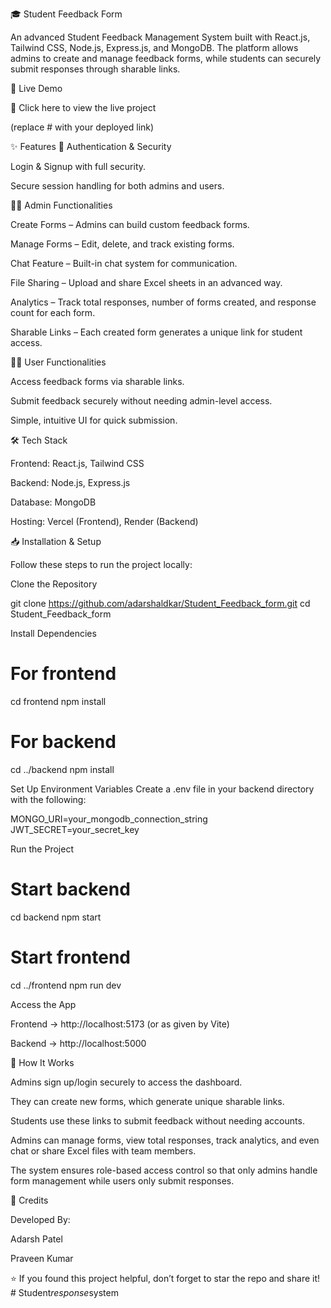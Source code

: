 🎓 Student Feedback Form

An advanced Student Feedback Management System built with React.js, Tailwind CSS, Node.js, Express.js, and MongoDB.
The platform allows admins to create and manage feedback forms, while students can securely submit responses through sharable links.

🚀 Live Demo

🔗 Click here to view the live project

(replace # with your deployed link)

✨ Features
🔐 Authentication & Security

Login & Signup with full security.

Secure session handling for both admins and users.

👨‍💻 Admin Functionalities

Create Forms – Admins can build custom feedback forms.

Manage Forms – Edit, delete, and track existing forms.

Chat Feature – Built-in chat system for communication.

File Sharing – Upload and share Excel sheets in an advanced way.

Analytics – Track total responses, number of forms created, and response count for each form.

Sharable Links – Each created form generates a unique link for student access.

👩‍🎓 User Functionalities

Access feedback forms via sharable links.

Submit feedback securely without needing admin-level access.

Simple, intuitive UI for quick submission.

🛠️ Tech Stack

Frontend: React.js, Tailwind CSS

Backend: Node.js, Express.js

Database: MongoDB

Hosting: Vercel (Frontend), Render (Backend)

📥 Installation & Setup

Follow these steps to run the project locally:

Clone the Repository

git clone https://github.com/adarshaldkar/Student_Feedback_form.git
cd Student_Feedback_form


Install Dependencies

# For frontend
cd frontend
npm install

# For backend
cd ../backend
npm install


Set Up Environment Variables
Create a .env file in your backend directory with the following:

MONGO_URI=your_mongodb_connection_string
JWT_SECRET=your_secret_key


Run the Project

# Start backend
cd backend
npm start

# Start frontend
cd ../frontend
npm run dev


Access the App

Frontend → http://localhost:5173 (or as given by Vite)

Backend → http://localhost:5000

📖 How It Works

Admins sign up/login securely to access the dashboard.

They can create new forms, which generate unique sharable links.

Students use these links to submit feedback without needing accounts.

Admins can manage forms, view total responses, track analytics, and even chat or share Excel files with team members.

The system ensures role-based access control so that only admins handle form management while users only submit responses.

🙌 Credits

Developed By:

Adarsh Patel

Praveen Kumar

⭐ If you found this project helpful, don’t forget to star the repo and share it!
#   S t u d e n t _ r e s p o n s e _ s y s t e m  
 